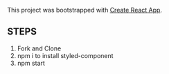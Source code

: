 This project was bootstrapped with [Create React App](https://github.com/facebook/create-react-app).

## STEPS
1. Fork and Clone
2. npm i to install styled-component
3. npm start
